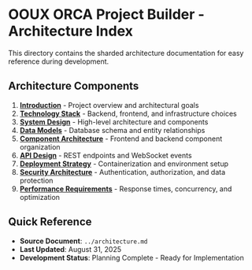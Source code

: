# OOUX ORCA Project Builder - Architecture Index

This directory contains the sharded architecture documentation for easy reference during development.

## Architecture Components

1. **[Introduction](introduction.md)** - Project overview and architectural goals
2. **[Technology Stack](technology-stack.md)** - Backend, frontend, and infrastructure choices
3. **[System Design](system-design.md)** - High-level architecture and components
4. **[Data Models](data-models.md)** - Database schema and entity relationships
5. **[Component Architecture](component-architecture.md)** - Frontend and backend component organization
6. **[API Design](api-design.md)** - REST endpoints and WebSocket events
7. **[Deployment Strategy](deployment-strategy.md)** - Containerization and environment setup
8. **[Security Architecture](security-architecture.md)** - Authentication, authorization, and data protection
9. **[Performance Requirements](performance-requirements.md)** - Response times, concurrency, and optimization

## Quick Reference

- **Source Document**: `../architecture.md`
- **Last Updated**: August 31, 2025
- **Development Status**: Planning Complete - Ready for Implementation
